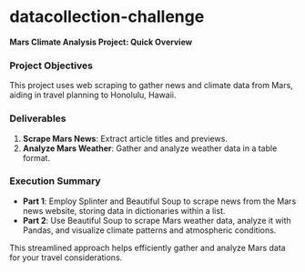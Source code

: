 # datacollection-challenge
 
**Mars Climate Analysis Project: Quick Overview**

### Project Objectives
This project uses web scraping to gather news and climate data from Mars, aiding in travel planning to Honolulu, Hawaii.

### Deliverables
1. **Scrape Mars News**: Extract article titles and previews.
2. **Analyze Mars Weather**: Gather and analyze weather data in a table format.

### Execution Summary
- **Part 1**: Employ Splinter and Beautiful Soup to scrape news from the Mars news website, storing data in dictionaries within a list.
- **Part 2**: Use Beautiful Soup to scrape Mars weather data, analyze it with Pandas, and visualize climate patterns and atmospheric conditions.

This streamlined approach helps efficiently gather and analyze Mars data for your travel considerations.
